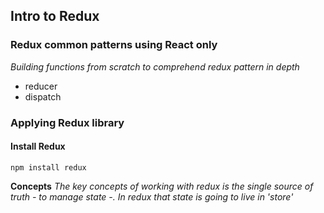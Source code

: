 ## Intro to Redux

### Redux common patterns using React only

*Building functions from scratch to comprehend redux pattern in depth*	
- reducer 
- dispatch

### Applying Redux library

#### Install Redux
```
npm install redux
```
**Concepts**
*The key concepts of working with redux is the single source of truth - to manage state -.
In redux that state is going to live in 'store'*
